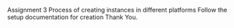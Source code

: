 Assignment 3 
Process of creating instances in different platforms
Follow the setup documentation for creation
Thank You.